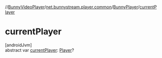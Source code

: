 //[BunnyVideoPlayer](../../../index.md)/[net.bunnystream.player.common](../index.md)/[BunnyPlayer](index.md)/[currentPlayer](current-player.md)

# currentPlayer

[androidJvm]\
abstract var [currentPlayer](current-player.md): [Player](https://developer.android.com/reference/kotlin/androidx/media3/common/Player.html)?
